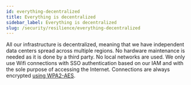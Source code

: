 ```yaml
---
id: everything-decentralized
title: Everything is decentralized
sidebar_label: Everything is decentralized
slug: /security/resilience/everything-decentralized
---
```


All our infrastructure is decentralized,
meaning that we have independent data centers
spread across multiple regions.
No hardware maintenance is needed
as it is done by a third party.
No local networks are used.
We only use Wifi connections with
SSO authentication based on our IAM
and with the sole purpose of accessing the Internet.
Connections are always encrypted
[using WPA2-AES](/criteria/networks/252).

